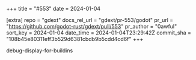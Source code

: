 +++
title = "#553"
date = 2024-01-04

[extra]
repo = "gdext"
docs_rel_url = "gdext/pr-553/godot"
pr_url = "https://github.com/godot-rust/gdext/pull/553"
pr_author = "0awful"
sort_key = 2024-01-04
date_time = 2024-01-04T23:29:42Z
commit_sha = "108b45e80311eff3b529d6381cbdb9b5cdd4cd6f"
+++

debug-display-for-buildins
